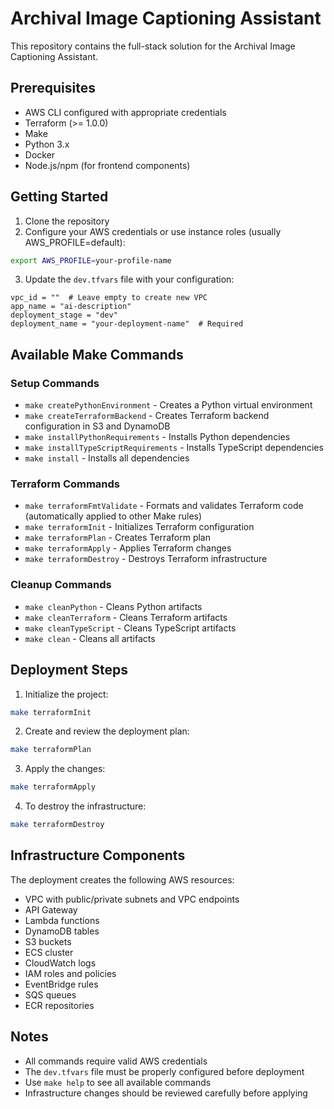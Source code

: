 # Archival Image Captioning Assistant

This repository contains the full-stack solution for the Archival Image Captioning Assistant.

## Prerequisites

- AWS CLI configured with appropriate credentials
- Terraform (>= 1.0.0)
- Make
- Python 3.x
- Docker
- Node.js/npm (for frontend components)

## Getting Started

1. Clone the repository
2. Configure your AWS credentials or use instance roles (usually AWS_PROFILE=default):

```bash
export AWS_PROFILE=your-profile-name
```

3. Update the `dev.tfvars` file with your configuration:

```hcl
vpc_id = ""  # Leave empty to create new VPC
app_name = "ai-description"
deployment_stage = "dev"
deployment_name = "your-deployment-name"  # Required
```

## Available Make Commands

### Setup Commands

- `make createPythonEnvironment` - Creates a Python virtual environment
- `make createTerraformBackend` - Creates Terraform backend configuration in S3 and DynamoDB
- `make installPythonRequirements` - Installs Python dependencies
- `make installTypeScriptRequirements` - Installs TypeScript dependencies
- `make install` - Installs all dependencies

### Terraform Commands

- `make terraformFmtValidate` - Formats and validates Terraform code (automatically applied to other Make rules)
- `make terraformInit` - Initializes Terraform configuration
- `make terraformPlan` - Creates Terraform plan
- `make terraformApply` - Applies Terraform changes
- `make terraformDestroy` - Destroys Terraform infrastructure

### Cleanup Commands

- `make cleanPython` - Cleans Python artifacts
- `make cleanTerraform` - Cleans Terraform artifacts
- `make cleanTypeScript` - Cleans TypeScript artifacts
- `make clean` - Cleans all artifacts

## Deployment Steps

1. Initialize the project:

```bash
make terraformInit
```

2. Create and review the deployment plan:

```bash
make terraformPlan
```

3. Apply the changes:

```bash
make terraformApply
```

4. To destroy the infrastructure:

```bash
make terraformDestroy
```

## Infrastructure Components

The deployment creates the following AWS resources:

- VPC with public/private subnets and VPC endpoints
- API Gateway
- Lambda functions
- DynamoDB tables
- S3 buckets
- ECS cluster
- CloudWatch logs
- IAM roles and policies
- EventBridge rules
- SQS queues
- ECR repositories

## Notes

- All commands require valid AWS credentials
- The `dev.tfvars` file must be properly configured before deployment
- Use `make help` to see all available commands
- Infrastructure changes should be reviewed carefully before applying
